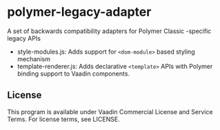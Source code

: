 # polymer-legacy-adapter

A set of backwards compatibility adapters for Polymer Classic -specific legacy APIs

- style-modules.js: Adds support for `<dom-module>` based styling mechanism
- template-renderer.js: Adds declarative `<template>` APIs with Polymer binding support to Vaadin components.

## License

This program is available under Vaadin Commercial License and Service Terms. For license terms, see LICENSE.

